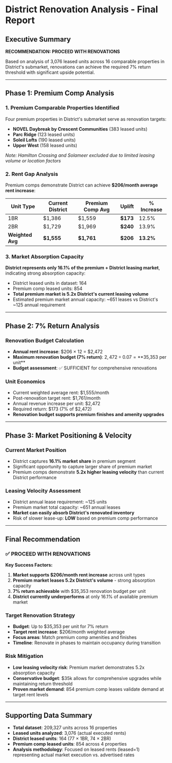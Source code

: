 # District Renovation Analysis - Final Report

## Executive Summary
**RECOMMENDATION: PROCEED WITH RENOVATIONS**

Based on analysis of 3,076 leased units across 16 comparable properties in District's submarket, renovations can achieve the required 7% return threshold with significant upside potential.

---

## Phase 1: Premium Comp Analysis

### 1. Premium Comparable Properties Identified
Four premium properties in District's submarket serve as renovation targets:
- **NOVEL Daybreak by Crescent Communities** (383 leased units)
- **Parc Ridge** (123 leased units) 
- **Soleil Lofts** (190 leased units)
- **Upper West** (158 leased units)

*Note: Hamilton Crossing and Solameer excluded due to limited leasing volume or location factors*

### 2. Rent Gap Analysis
Premium comps demonstrate District can achieve **$206/month average rent increase**:

| Unit Type | Current District | Premium Comp Avg | Uplift | % Increase |
|-----------|------------------|------------------|---------|------------|
| 1BR | $1,386 | $1,559 | **$173** | 12.5% |
| 2BR | $1,729 | $1,969 | **$240** | 13.9% |
| **Weighted Avg** | **$1,555** | **$1,761** | **$206** | **13.2%** |

### 3. Market Absorption Capacity
**District represents only 16.1% of the premium + District leasing market**, indicating strong absorption capacity:
- District leased units in dataset: 164
- Premium comp leased units: 854  
- **Total premium market is 5.2x District's current leasing volume**
- Estimated premium market annual capacity: ~651 leases vs District's ~125 annual requirement

---

## Phase 2: 7% Return Analysis

### Renovation Budget Calculation
- **Annual rent increase**: $206 × 12 = $2,472
- **Maximum renovation budget (7% return)**: $2,472 ÷ 0.07 = **$35,353 per unit**
- **Budget assessment**: ✅ SUFFICIENT for comprehensive renovations

### Unit Economics
- Current weighted average rent: $1,555/month
- Post-renovation target rent: $1,761/month  
- Annual revenue increase per unit: $2,472
- Required return: $173 (7% of $2,472)
- **Renovation budget supports premium finishes and amenity upgrades**

---

## Phase 3: Market Positioning & Velocity

### Current Market Position
- District captures **16.1% market share** in premium segment
- Significant opportunity to capture larger share of premium market
- Premium comps demonstrate **5.2x higher leasing velocity** than current District performance

### Leasing Velocity Assessment  
- District annual lease requirement: ~125 units
- Premium market total capacity: ~651 annual leases
- **Market can easily absorb District's renovated inventory**
- Risk of slower lease-up: **LOW** based on premium comp performance

---

## Final Recommendation

### ✅ **PROCEED WITH RENOVATIONS**

**Key Success Factors:**
1. **Market supports $206/month rent increase** across unit types
2. **Premium market leases 5.2x District's volume** - strong absorption capacity  
3. **7% return achievable** with $35,353 renovation budget per unit
4. **District currently underperforms** at only 16.1% of available premium market

### Target Renovation Strategy
- **Budget**: Up to $35,353 per unit for 7% return
- **Target rent increase**: $206/month weighted average
- **Focus areas**: Match premium comp amenities and finishes
- **Timeline**: Renovate in phases to maintain occupancy during transition

### Risk Mitigation
- **Low leasing velocity risk**: Premium market demonstrates 5.2x absorption capacity
- **Conservative budget**: $35k allows for comprehensive upgrades while maintaining return threshold
- **Proven market demand**: 854 premium comp leases validate demand at target rent levels

---

## Supporting Data Summary
- **Total dataset**: 209,327 units across 16 properties
- **Leased units analyzed**: 3,076 (actual executed rents)
- **District leased units**: 164 (77 × 1BR, 74 × 2BR)
- **Premium comp leased units**: 854 across 4 properties
- **Analysis methodology**: Focused on leased rents (leased=1) representing actual market execution vs. advertised rates
